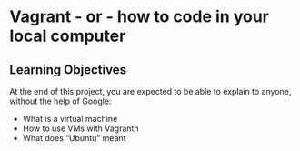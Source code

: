 # Vagrant - or - how to code in your local computer

##  Learning Objectives
At the end of this project, you are expected to be able to explain to anyone, without the help of Google:
* What is a virtual machine
* How to use VMs with Vagrantn
* What does “Ubuntu” meant
